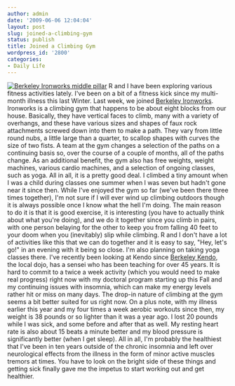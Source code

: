 ```yaml
---
author: admin
date: '2009-06-06 12:04:04'
layout: post
slug: joined-a-climbing-gym
status: publish
title: Joined a Climbing Gym
wordpress_id: '2800'
categories:
- Daily Life
---
```


[![Berkeley Ironworks middle
pillar](http://farm4.static.flickr.com/3329/3600663421_8cef9750b9.jpg)](http://www.flickr.com/photos/albill/3600663421/ "Berkeley Ironworks middle pillar")
R and I have been exploring various fitness activities lately. I've been
on a bit of a fitness kick since my multi-month illness this last
Winter. Last week, we joined [Berkeley
Ironworks](http://www.berkeleyironworks.com). Ironworks is a climbing
gym that happens to be about eight blocks from our house. Basically,
they have vertical faces to climb, many with a variety of overhangs, and
these have various sizes and shapes of faux rock attachments screwed
down into them to make a path. They vary from little round nubs, a
little large than a quarter, to scallop shapes with curves the size of
two fists. A team at the gym changes a selection of the paths on a
continuing basis so, over the course of a couple of months, all of the
paths change. As an additional benefit, the gym also has free weights,
weight machines, various cardio machines, and a selection of ongoing
classes, such as yoga. All in all, it is a pretty good deal. I climbed a
tiny amount when I was a child during classes one summer when I was
seven but hadn't gone near it since then. While I've enjoyed the gym so
far (we've been there three times together), I'm not sure if I will ever
wind up climbing outdoors though it is always possible once I know what
the hell I'm doing. The main reason to do it is that it is good
exercise, it is interesting (you have to actually think about what
you're doing), and we do it together since you climb in pairs, with one
person belaying for the other to keep you from falling 40 feet to your
doom when you (inevitably) slip while climbing. R and I don't have a lot
of activities like this that we can do together and it is easy to say,
"Hey, let's go!" in an evening with it being so close. I'm also planning
on taking yoga classes there. I've recently been looking at Kendo since
[Berkeley Kendo](http://berkeleykendo.org/), the local dojo, has a
sensei who has been teaching for over 45 years. It is hard to commit to
a twice a week activity (which you would need to make real progress)
right now with my doctoral program starting up this Fall and my
continuing issues with insomnia, which can make my energy levels rather
hit or miss on many days. The drop-in nature of climbing at the gym
seems a bit better suited for us right now. On a plus note, with my
illness earlier this year and my four times a week aerobic workouts
since then, my weight is 38 pounds or so lighter than it was a year ago.
I lost 20 pounds while I was sick, and some before and after that as
well. My resting heart rate is also about 15 beats a minute better and
my blood pressure is significantly better (when I get sleep). All in
all, I'm probably the healthiest that I've been in ten years outside of
the chronic insomnia and left over neurological effects from the illness
in the form of minor active muscles tremors at times. You have to look
on the bright side of these things and getting sick finally gave me the
impetus to start working out and get healthier.
